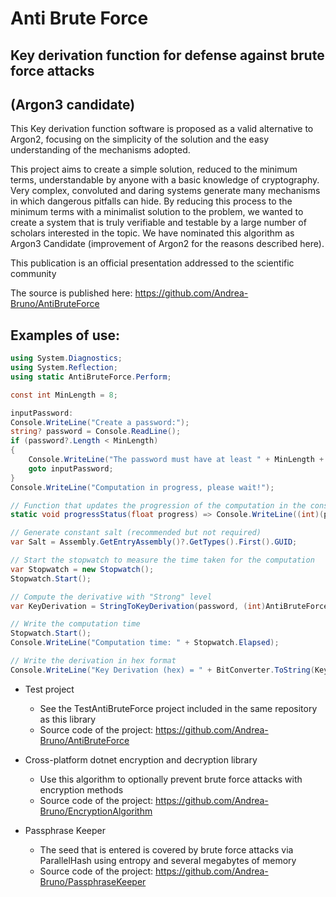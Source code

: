 # Anti Brute Force
## Key derivation function for defense against brute force attacks
## (Argon3 candidate)

This Key derivation function software is proposed as a valid alternative to Argon2, focusing on the simplicity of the solution and the easy understanding of the mechanisms adopted.

This project aims to create a simple solution, reduced to the minimum terms, understandable by anyone with a basic knowledge of cryptography.
Very complex, convoluted and daring systems generate many mechanisms in which dangerous pitfalls can hide. By reducing this process to the minimum terms with a minimalist solution to the problem, we wanted to create a system that is truly verifiable and testable by a large number of scholars interested in the topic. We have nominated this algorithm as Argon3 Candidate (improvement of Argon2 for the reasons described here).

This publication is an official presentation addressed to the scientific community

The source is published here: https://github.com/Andrea-Bruno/AntiBruteForce

## Examples of use:

```csharp
using System.Diagnostics;
using System.Reflection;
using static AntiBruteForce.Perform;

const int MinLength = 8;

inputPassword:
Console.WriteLine("Create a password:");
string? password = Console.ReadLine();
if (password?.Length < MinLength)
{
    Console.WriteLine("The password must have at least " + MinLength + " characters");
    goto inputPassword;
}
Console.WriteLine("Computation in progress, please wait!");

// Function that updates the progression of the computation in the console
static void progressStatus(float progress) => Console.WriteLine((int)(progress * 100) + "%");

// Generate constant salt (recommended but not required)
var Salt = Assembly.GetEntryAssembly()?.GetTypes().First().GUID;

// Start the stopwatch to measure the time taken for the computation
var Stopwatch = new Stopwatch();
Stopwatch.Start();

// Compute the derivative with "Strong" level
var KeyDerivation = StringToKeyDerivation(password, (int)AntiBruteForceInteractions.Strong, 50, default, progressStatus, salt: Salt?.ToByteArray());

// Write the computation time
Stopwatch.Start();
Console.WriteLine("Computation time: " + Stopwatch.Elapsed);

// Write the derivation in hex format
Console.WriteLine("Key Derivation (hex) = " + BitConverter.ToString(KeyDerivation));
```

 - Test project
	- See the TestAntiBruteForce project included in the same repository as this library
	- Source code of the project: https://github.com/Andrea-Bruno/AntiBruteForce

 - Cross-platform dotnet encryption and decryption library
	- Use this algorithm to optionally prevent brute force attacks with encryption methods
	- Source code of the project: https://github.com/Andrea-Bruno/EncryptionAlgorithm

 - Passphrase Keeper
	- The seed that is entered is covered by brute force attacks via ParallelHash using entropy and several megabytes of memory
	- Source code of the project: https://github.com/Andrea-Bruno/PassphraseKeeper